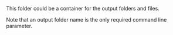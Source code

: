 This folder could be a container for the output folders and files.

Note that an output folder name is the only required command line parameter.


